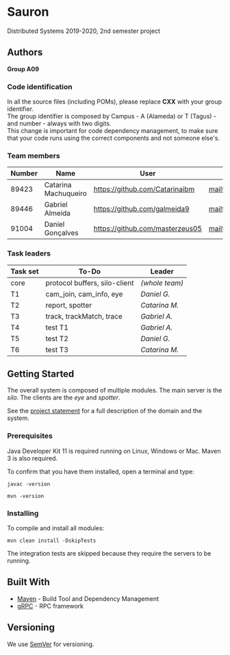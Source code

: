 # Sauron

Distributed Systems 2019-2020, 2nd semester project

## Authors
  
**Group A09**

### Code identification

In all the source files (including POMs), please replace __CXX__ with your group identifier.  
The group identifier is composed by Campus - A (Alameda) or T (Tagus) - and number - always with two digits.  
This change is important for code dependency management, to make sure that your code runs using the correct components and not someone else's.

### Team members

| Number | Name                 | User                             | Email                               |
| ------ |----------------------|----------------------------------| ------------------------------------|
| 89423  | Catarina Machuqueiro | <https://github.com/Catarinaibm> | <mailto:catarinamachuqueiro@tecnico.ulisboa.pt>   |
| 89446  | Gabriel Almeida      | <https://github.com/galmeida9>   | <mailto:gabriel.almeida@tecnico.ulisboa.pt>     |
| 91004  | Daniel Gonçalves     | <https://github.com/masterzeus05>| <mailto:daniel.a.goncalves@tecnico.ulisboa.pt> |

### Task leaders

| Task set | To-Do                         | Leader              |
| ---------|-------------------------------| --------------------|
| core     | protocol buffers, silo-client | _(whole team)_      |
| T1       | cam_join, cam_info, eye       | _Daniel G._         |
| T2       | report, spotter               | _Catarina M._       |
| T3       | track, trackMatch, trace      | _Gabriel A._        |
| T4       | test T1                       | _Gabriel A._     |
| T5       | test T2                       | _Daniel G._ |
| T6       | test T3                       | _Catarina M._ |


## Getting Started

The overall system is composed of multiple modules.
The main server is the _silo_.
The clients are the _eye_ and _spotter_.

See the [project statement](https://github.com/tecnico-distsys/Sauron/blob/master/README.md) for a full description of the domain and the system.

### Prerequisites

Java Developer Kit 11 is required running on Linux, Windows or Mac.
Maven 3 is also required.

To confirm that you have them installed, open a terminal and type:

```
javac -version

mvn -version
```

### Installing

To compile and install all modules:

```
mvn clean install -DskipTests
```

The integration tests are skipped because they require the servers to be running.


## Built With

* [Maven](https://maven.apache.org/) - Build Tool and Dependency Management
* [gRPC](https://grpc.io/) - RPC framework


## Versioning

We use [SemVer](http://semver.org/) for versioning. 
